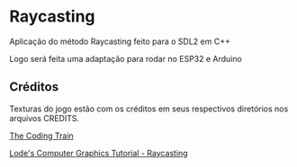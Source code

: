 # Raycasting

Aplicação do método Raycasting feito para o SDL2 em C++

Logo será feita uma adaptação para rodar no ESP32 e Arduino

## Créditos

Texturas do jogo estão com os créditos em seus respectivos diretórios nos arquivos CREDITS.

[The Coding Train](https://youtu.be/TOEi6T2mtHo)

[Lode's Computer Graphics Tutorial - Raycasting](https://lodev.org/cgtutor/raycasting.html)
